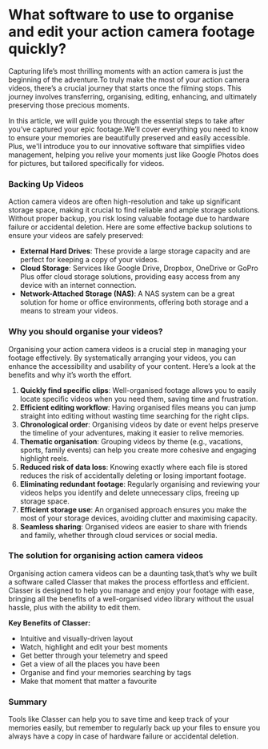 # What software to use to organise and edit your action camera footage quickly?

Capturing life’s most thrilling moments with an action camera is just the beginning of the adventure.To truly make the most of your action camera videos, there’s a crucial journey that starts once the filming stops. This journey involves transferring, organising, editing, enhancing, and ultimately preserving those precious moments.

In this article, we will guide you through the essential steps to take after you’ve captured your epic footage.We’ll cover everything you need to know to ensure your memories are beautifully preserved and easily accessible. Plus, we'll introduce you to our innovative software that simplifies video management, helping you relive your moments just like Google Photos does for pictures, but tailored specifically for videos. 

### Backing Up Videos

Action camera videos are often high-resolution and take up significant storage space, making it crucial to find reliable and ample storage solutions. Without proper backup, you risk losing valuable footage due to hardware failure or accidental deletion. Here are some effective backup solutions to ensure your videos are safely preserved:

- **External Hard Drives**: These provide a large storage capacity and are perfect for keeping a copy of your videos.
- **Cloud Storage**: Services like Google Drive, Dropbox, OneDrive or GoPro Plus offer cloud storage solutions, providing easy access from any device with an internet connection.
- **Network-Attached Storage (NAS)**: A NAS system can be a great solution for home or office environments, offering both storage and a means to stream your videos.

### Why you should organise your videos?

Organising your action camera videos is a crucial step in managing your footage effectively. By systematically arranging your videos, you can enhance the accessibility and usability of your content. Here’s a look at the benefits and why it’s worth the effort.

1. **Quickly find specific clips**: Well-organised footage allows you to easily locate specific videos when you need them, saving time and frustration.
2. **Efficient editing workflow**: Having organised files means you can jump straight into editing without wasting time searching for the right clips.
3. **Chronological order**: Organising videos by date or event helps preserve the timeline of your adventures, making it easier to relive memories. 
4. **Thematic organisation**: Grouping videos by theme (e.g., vacations, sports, family events) can help you create more cohesive and engaging highlight reels.
5. **Reduced risk of data loss**: Knowing exactly where each file is stored reduces the risk of accidentally deleting or losing important footage.
6. **Eliminating redundant footage**: Regularly organising and reviewing your videos helps you identify and delete unnecessary clips, freeing up storage space.
7. **Efficient storage use**: An organised approach ensures you make the most of your storage devices, avoiding clutter and maximising capacity.
8. **Seamless sharing**: Organised videos are easier to share with friends and family, whether through cloud services or social media.

### The solution for organising action camera videos

Organising action camera videos can be a daunting task,that’s why we built a software called Classer that makes the process effortless and efficient. Classer is designed to help you manage and enjoy your footage with ease, bringing all the benefits of a well-organised video library without the usual hassle, plus with the ability to edit them. 

**Key Benefits of Classer:**

- Intuitive and visually-driven layout
- Watch, highlight and edit your best moments
- Get better through your telemetry and speed
- Get a view of all the places you have been
- Organise and find your memories searching by tags
- Make that moment that matter a favourite

### Summary

Tools like Classer can help you to save time and keep track of your memories easily, but remember to regularly back up your files to ensure you always have a copy in case of hardware failure or accidental deletion.
